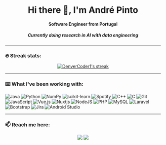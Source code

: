 <h1 align="center"> Hi there 👋, I'm André Pinto </h1>
<h4 align="center"> Software Engineer from Portugal</h4>
<h5 align="center"> Currently doing research in AI with data engineering</h5>


<!--
**andrepintoo/andrepintoo** is a ✨ _special_ ✨ repository because its `README.md` (this file) appears on your GitHub profile.

Here are some ideas to get you started:

- 🔭 I’m currently working on ...
- 🌱 I’m currently learning ...
- 👯 I’m looking to collaborate on ...
- 🤔 I’m looking for help with ...
- 💬 Ask me about ...
- 📫 How to reach me: ...
- 😄 Pronouns: ...
- ⚡ Fun fact: ...
-->

<hr>

<!-- GitHub Readme Streak Stats - https://github.com/DenverCoder1/github-readme-streak-stats -->
### :fire: Streak stats: 
<div>
  <p align="center">
    <a href="https://github.com/DenverCoder1/github-readme-streak-stats">
      <img alt="DenverCoder1's streak" src="https://github-readme-streak-stats.herokuapp.com/?user=andrepintoo&theme=dark&ring=68d781&fire=ffffff&currStreakLabel=ffffff"/>
    </a>
  </p>
</div>

<hr>

### ⌨️  What I've been working with:
<!-- https://ileriayo.github.io/markdown-badges/ -->
  ![Java](https://img.shields.io/badge/java-%23ED8B00.svg?style=for-the-badge&logo=java&logoColor=white)
  ![Python](https://img.shields.io/badge/python-3670A0?style=for-the-badge&logo=python&logoColor=ffdd54)
  ![NumPy](https://img.shields.io/badge/numpy-%23013243.svg?style=for-the-badge&logo=numpy&logoColor=white)
  ![scikit-learn](https://img.shields.io/badge/scikit--learn-%23F7931E.svg?style=for-the-badge&logo=scikit-learn&logoColor=white)
  ![Spotify](https://img.shields.io/badge/Spotify-1ED760?style=for-the-badge&logo=spotify&logoColor=white)
  ![C++](https://img.shields.io/badge/c++-%2300599C.svg?style=for-the-badge&logo=c%2B%2B&logoColor=white)
  ![C](https://img.shields.io/badge/c-%2300599C.svg?style=for-the-badge&logo=c&logoColor=white)
  ![Git](https://img.shields.io/badge/git-%23F05033.svg?style=for-the-badge&logo=git&logoColor=white)
  ![JavaScript](https://img.shields.io/badge/javascript-%23323330.svg?style=for-the-badge&logo=javascript&logoColor=%23F7DF1E)
  ![Vue.js](https://img.shields.io/badge/vuejs-%2335495e.svg?style=for-the-badge&logo=vuedotjs&logoColor=%234FC08D)
  ![Nuxtjs](https://img.shields.io/badge/Nuxt-002E3B?style=for-the-badge&logo=nuxtdotjs&logoColor=#00DC82)
  ![NodeJS](https://img.shields.io/badge/node.js-6DA55F?style=for-the-badge&logo=node.js&logoColor=white)
  ![PHP](https://img.shields.io/badge/php-%23777BB4.svg?style=for-the-badge&logo=php&logoColor=white)
  ![MySQL](https://img.shields.io/badge/mysql-%2300f.svg?style=for-the-badge&logo=mysql&logoColor=white)
  ![Laravel](https://img.shields.io/badge/laravel-%23FF2D20.svg?style=for-the-badge&logo=laravel&logoColor=white)
  ![Bootstrap](https://img.shields.io/badge/bootstrap-%23563D7C.svg?style=for-the-badge&logo=bootstrap&logoColor=white)
  ![Jira](https://img.shields.io/badge/jira-%230A0FFF.svg?style=for-the-badge&logo=jira&logoColor=white)
  ![Android Studio](https://img.shields.io/badge/Android%20Studio-3DDC84.svg?style=for-the-badge&logo=android-studio&logoColor=white)
<hr>
  
### :mailbox: Reach me here:
<div>
  <p align="center">
    <a href="mailto:andresantospinto26@gmail.com" target="_blank"><img src="https://img.shields.io/badge/Gmail-D14836?style=for-the-badge&logo=gmail&logoColor=white" target="_blank"></a>
     <a href="https://www.linkedin.com/in/andrepinto6/" target="_blank"><img src="https://img.shields.io/badge/Linkedin-0a66c2?style=for-the-badge&logo=linkedin&logoColor=white" target="_blank"></a>
  </p>
</div>

<br>

